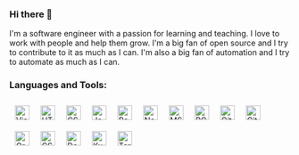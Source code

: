 ### Hi there 👋

I'm a software engineer with a passion for learning and teaching. I love to work with people and help them grow. I'm a big fan of open source and I try to contribute to it as much as I can. I'm also a big fan of automation and I try to automate as much as I can.

### Languages and Tools:

<section>
  <img align="left" style="margin:10px;" alt="Visual Studio Code" width="26px" src="https://cdn.jsdelivr.net/gh/devicons/devicon/icons/vscode/vscode-original.svg"/>
  <img align="left" style="margin:10px;" alt="HTML5" width="26px" src="https://cdn.jsdelivr.net/gh/devicons/devicon/icons/html5/html5-original.svg"/>
  <img align="left" style="margin:10px;" alt="CSS3" width="26px" src="https://cdn.jsdelivr.net/gh/devicons/devicon/icons/css3/css3-original.svg"/>
  <img align="left" style="margin:10px;" alt="JavaScript" width="26px" src="https://cdn.jsdelivr.net/gh/devicons/devicon/icons/javascript/javascript-original.svg"/>
  <img align="left" style="margin:10px;" alt="React" width="26px" src="https://cdn.jsdelivr.net/gh/devicons/devicon/icons/react/react-original.svg"/>
  <img align="left" style="margin:10px;" alt="Node.js" width="26px" src="https://cdn.jsdelivr.net/gh/devicons/devicon/icons/nodejs/nodejs-original.svg"/>
  <img align="left" style="margin:10px;" alt="MSSQL" width="26px" src="https://cdn.jsdelivr.net/gh/devicons/devicon/icons/microsoftsqlserver/microsoftsqlserver-plain.svg"/>
  <img align="left" style="margin:10px;" alt="PGSQL" width="26px" src="https://cdn.jsdelivr.net/gh/devicons/devicon/icons/postgresql/postgresql-original.svg"/>
  <img align="left" style="margin:10px;" alt="Git" width="26px" src="https://cdn.jsdelivr.net/gh/devicons/devicon/icons/git/git-original.svg"/>
  <img align="left" style="margin:10px;" alt="GitHub" width="26px" src="https://cdn.jsdelivr.net/gh/devicons/devicon/icons/github/github-original.svg"/>
  <img align="left" style="margin:10px;" alt="GraphQL" width="26px" src="https://cdn.jsdelivr.net/gh/devicons/devicon/icons/graphql/graphql-plain.svg"/>
  <img align="left" style="margin:10px;" alt="CSharp" width="26px" src="https://cdn.jsdelivr.net/gh/devicons/devicon/icons/csharp/csharp-original.svg"/>
  <img align="left" style="margin:10px;" alt="Docker" width="26px" src="https://cdn.jsdelivr.net/gh/devicons/devicon/icons/docker/docker-original.svg"/>
  <img align="left" style="margin:10px;" alt="Kubernetes" width="26px" src="https://cdn.jsdelivr.net/gh/devicons/devicon/icons/kubernetes/kubernetes-plain.svg"/>
  <img align="left" style="margin:10px;" alt="Terraform" width="26px" src="https://cdn.jsdelivr.net/gh/devicons/devicon/icons/terraform/terraform-original.svg"/>
</section>
<br/>
<br/>
<br/>

<!-- ![Github Stats](https://github-readme-stats.vercel.app/api?username=yohikofox&show_icons=true&theme=radical) -->


<!--
**yohikofox/yohikofox** is a ✨ _special_ ✨ repository because its `README.md` (this file) appears on your GitHub profile.

Here are some ideas to get you started:

- 🔭 I’m currently working on ...
- 🌱 I’m currently learning ...
- 👯 I’m looking to collaborate on ...
- 🤔 I’m looking for help with ...
- 💬 Ask me about ...
- 📫 How to reach me: ...
- 😄 Pronouns: ...
- ⚡ Fun fact: ...
-->
